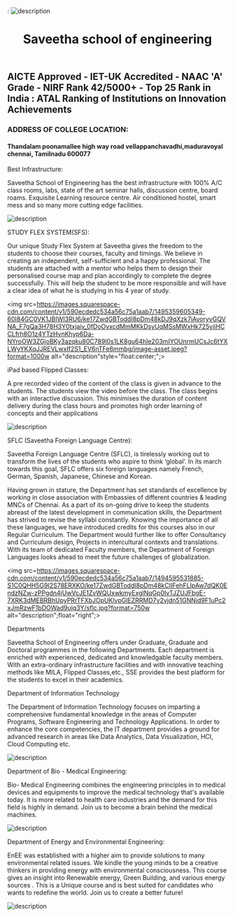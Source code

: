 <!DOCTYPE.html>
<html><head>
<title> College Name Here</title>
<style type="text">
body{background-color:#e8e8e8; color:#000000;}
header{background-color:#E8C30;}
h1{color:#effffff;font-family:times new roman;font-size:30px;text allign:center;}
h2{font-family:Arial;font size:20px;clear :both;}
p{font-family:Times new roman;font size:25px;line-height:200%;}
img{border:2px solid;margin:10px;padding:4px;max width:100%;}
ul{float:left;}
footer{background-color:#E80C30,color:white;clear:both;text-allign:center;}
div{background-color:#D4D6D9;margin:6px;padding:4px;}
</style>
</head>
<body>
<div>:
<img src=https://static1.squarespace.com/static/590ecdedc534a56c75a1aab7/t/5beac3fb352f537a54cba04e/1615192982095/?format=1500w alt ="description"style="float:center;">
<html>
<head>
<title>web page</title></head>


<header><h1>Saveetha school of engineering  </header></h1></header>

<h2>AICTE Approved - IET-UK Accredited - NAAC 'A' Grade - NIRF Rank 42/5000+ - Top 25 Rank in India : ATAL Ranking of Institutions on Innovation Achievements</h2>
<h3>  ADDRESS OF COLLEGE LOCATION:</h3>
<h4> Thandalam  poonamallee high way road vellappanchavadhi,maduravoyal
chennai, Tamilnadu 600077</h4>



<p>Best Infrastructure:</p>
<p>Saveetha School of Engineering has the best infrastructure with 100% A/C class rooms, labs, state of the art seminar halls, discussion centre, board roams. Exquisite Learning resource centre. Air conditioned hostel, smart mess and so many more cutting edge facilities.</p>
<img src=https://images.squarespace-cdn.com/content/v1/590ecdedc534a56c75a1aab7/1528508156684-ZHE2MUHO416Q6KYJD0KN/ke17ZwdGBToddI8pDm48kGPVK--wGoWXJsqwlxbZlQN7gQa3H78H3Y0txjaiv_0fDoOvxcdMmMKkDsyUqMSsMWxHk725yiiHCCLfrh8O1z4YTzHvnKhyp6Da-NYroOW3ZGjoBKy3azqku80C789l0mwONMR1ELp49Lyc52iWr5enfxu_O4VeONvneR-F6W8oeFhFqSrYyNrfPB9Y70_gvQ/DSC_4875.JPG?format=500w alt="description"style="float:center;" > 



<p>STUDY FLEX SYSTEM(SFS):</p>
<p>Our unique Study Flex System at Saveetha gives the freedom to the students to choose their courses, faculty and timings. We believe in creating an independent, self-sufficient and a happy professional. The students are attached with a mentor who helps them to design their personalised course map and plan accordingly to complete the degree successfully. This will help the student to be more responsible and will have a clear idea of what he is studying in his 4 year of study. </p> 


<img src=https://images.squarespace-cdn.com/content/v1/590ecdedc534a56c75a1aab7/1495359605349-60I84GC0VK1JBIWI3RU6/ke17ZwdGBToddI8pDm48kDJ9qXzk7iAyoryvGQVNA_F7gQa3H78H3Y0txjaiv_0fDoOvxcdMmMKkDsyUqMSsMWxHk725yiiHCCLfrh8O1z4YTzHvnKhyp6Da-NYroOW3ZGjoBKy3azqku80C789l0s1LK8gu64hle203mIYOUnrmUCsJc6tYXLWyYKXqJJREVLwxIf2S1_EV6nTFe6mmbg/image-asset.jpeg?format=1000w alt="description"style="float:center;";>

<p>iPad based Flipped Classes:</p>
</p>A pre recorded video of the content of the class is given in advance to the students. The students view the video before the class. The class begins with an interactive discussion. This minimises the duration of content delivery during the class hours and promotes high order learning of concepts and their applications</p>
<img src=https://images.squarespace-cdn.com/content/v1/590ecdedc534a56c75a1aab7/1495156948141-H7L7KSCB7N7CR5YAQPM0/ke17ZwdGBToddI8pDm48kGyXDHr-Zjp1AeklAe2UOw1Zw-zPPgdn4jUwVcJE1ZvWQUxwkmyExglNqGp0IvTJZUJFbgE-7XRK3dMEBRBhUpzmzZh8eLnNlyynIHo35nEBg9gwzH1zCXgva7F5mr1CUIeXbpYTmvoXr1TzJjjToog/image-asset.jpeg?format=750w alt="description";float="right";>
<p>SFLC (Saveetha Foreign Language Centre):</p>
<p>Saveetha Foreign Language Centre (SFLC), is tirelessly working out to transform the lives of the students who aspire to think ‘global’.  In its march towards this goal,  SFLC offers six foreign languages namely French, German, Spanish, Japanese, Chinese        and Korean. 

Having grown in stature, the Department has set standards of excellence by working in close association with Embassies of different countries & leading MNCs of Chennai. As a part of its on-going drive to keep the students abreast of the latest development in communication skills, the Department has strived to revise the syllabi constantly.  Knowing the importance of all these languages, we have introduced credits for this courses also in our Regular Curriculum.   The Department would further like to offer Consultancy and Curriculum design, Projects in intercultural contexts and translations.  With its team of dedicated Faculty members, the Department of Foreign Languages looks ahead to meet the future challenges of globalization.</p>
<img src=https://images.squarespace-cdn.com/content/v1/590ecdedc534a56c75a1aab7/1494595531885-S1C0QHH5G9I2S78ERXKO/ke17ZwdGBToddI8pDm48kCIIFehFLIpAw7dQK0EndzNZw-zPPgdn4jUwVcJE1ZvWQUxwkmyExglNqGp0IvTJZUJFbgE-7XRK3dMEBRBhUpyPRrTFXbJOpUKlvpGlEZRRMD7y2vjdn51GNNid9F1uPc2xJmRzwF1bDOWad9ujq3Y/sflc.jpg?format=750w alt="description";float="right";>
<p> Departments</p>
<p>Saveetha School of Engineering offers under Graduate, Graduate and Doctoral programmes in the following Departments. Each department is enriched with experienced, dedicated and knowledgable faculty members. With an extra-ordinary infrastructure facilities and with innovative teaching methods like MILA, Flipped Classes,etc., SSE provides the best platform for the students to excel in their academics.</p>
<p>Department of Information Technology</p>
<p>The Department of Information Technology focuses on imparting a comprehensive fundamental knowledge in the areas of Computer Programs, Software Engineering and Technology Applications. In order to enhance the core competencies, the IT department provides a ground for advanced research in areas like Data Analytics, Data Visualization, HCI, Cloud Computing etc.</p> 
<img src=https://images.squarespace-cdn.com/content/v1/590ecdedc534a56c75a1aab7/1494863476803-8XNO89TA92IAMCX1AREE/ke17ZwdGBToddI8pDm48kLkXF2pIyv_F2eUT9F60jBl7gQa3H78H3Y0txjaiv_0fDoOvxcdMmMKkDsyUqMSsMWxHk725yiiHCCLfrh8O1z4YTzHvnKhyp6Da-NYroOW3ZGjoBKy3azqku80C789l0iyqMbMesKd95J-X4EagrgU9L3Sa3U8cogeb0tjXbfawd0urKshkc5MgdBeJmALQKw/image-asset.jpeg?format=500w alt="description" style="float: center";>
 
 <p>Department of Bio - Medical Engineering:</p>
<p>Bio- Medical Engineering combines the engineering principles in to medical devices and equipments to improve the medical technology that's available today. It is more related to health care industries and the demand for this field is highly in demand. Join us to become a brain behind the medical machines.</p>
<img src=https://images.squarespace-cdn.com/content/v1/590ecdedc534a56c75a1aab7/1494831117158-VGVPABSSVK6GH9HYMAB5/ke17ZwdGBToddI8pDm48kLkXF2pIyv_F2eUT9F60jBl7gQa3H78H3Y0txjaiv_0fDoOvxcdMmMKkDsyUqMSsMWxHk725yiiHCCLfrh8O1z4YTzHvnKhyp6Da-NYroOW3ZGjoBKy3azqku80C789l0iyqMbMesKd95J-X4EagrgU9L3Sa3U8cogeb0tjXbfawd0urKshkc5MgdBeJmALQKw/image-asset.jpeg?format=500w alt="description"style="float: center";>
<p>Department of Energy and Environmental Engineering:</p>

<p>EnEE was established with a higher aim to provide solutions to many environmental related issues. We kindle the young minds to be a creative thinkers in providing energy with environmental consciousness. This course gives an insight into Renewable energy, Green Building, and various energy sources . This is a Unique course and is best suited for candidates who wants to redefine the world. Join us to create a better future!</p>
<img src="https://images.squarespace-cdn.com/content/v1/590ecdedc534a56c75a1aab7/1494599508033-LHOE0ZJ0UID1IQ07J8LJ/ke17ZwdGBToddI8pDm48kBMxRqsowt-qicqm8pGpVRoUqsxRUqqbr1mOJYKfIPR7LoDQ9mXPOjoJoqy81S2I8PaoYXhp6HxIwZIk7-Mi3Tsic-L2IOPH3Dwrhl-Ne3Z2pCl8spQxMM1kxwAfehefhzRkm8onXM-FVvIbQqDvgDzdZR9z9mxWb0yLUToVqwSd/New+renewable+energy+model+combines+solar%2C+bio-gas+and+H2+28+may-812233246.jpg?format=500w"alt="description"style="float:center";>
</div>
</body>
</html>


